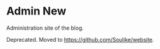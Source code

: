 # Admin New

Administration site of the blog.

Deprecated. Moved to https://github.com/Soulike/website.
